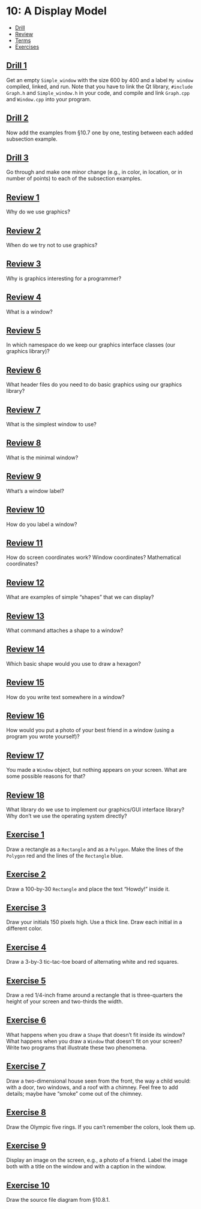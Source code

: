 # 10: A Display Model

- [Drill](#drill-1)
- [Review](#review-1)
- [Terms](terms.txt)
- [Exercises](#exercise-1)

## [Drill 1](drill/01)
Get an empty `Simple_window` with the size 600 by 400 and a label `My window` compiled, linked, and run. Note that you have to link the Qt library, `#include Graph.h` and `Simple_window.h` in your code, and compile and link `Graph.cpp` and `Window.cpp` into your program.

## [Drill 2](drill/02)
Now add the examples from §10.7 one by one, testing between each added subsection example.

## [Drill 3](drill/03)
Go through and make one minor change (e.g., in color, in location, or in number of points) to each of the subsection examples.


## [Review 1](review/01.txt)
Why do we use graphics?

## [Review 2](review/02.txt)
When do we try not to use graphics?

## [Review 3](review/03.txt)
Why is graphics interesting for a programmer?

## [Review 4](review/04.txt)
What is a window?

## [Review 5](review/05.txt)
In which namespace do we keep our graphics interface classes (our graphics library)?

## [Review 6](review/06.txt)
What header files do you need to do basic graphics using our graphics library?

## [Review 7](review/07.txt)
What is the simplest window to use?

## [Review 8](review/08.txt)
What is the minimal window?

## [Review 9](review/09.txt)
What’s a window label?

## [Review 10](review/10.txt)
How do you label a window?

## [Review 11](review/11.txt)
How do screen coordinates work? Window coordinates? Mathematical coordinates?

## [Review 12](review/12.txt)
What are examples of simple “shapes” that we can display?

## [Review 13](review/13.txt)
What command attaches a shape to a window?

## [Review 14](review/14.txt)
Which basic shape would you use to draw a hexagon?

## [Review 15](review/15.txt)
How do you write text somewhere in a window?

## [Review 16](review/16.txt)
How would you put a photo of your best friend in a window (using a program you wrote yourself)?

## [Review 17](review/17.txt)
You made a `Window` object, but nothing appears on your screen. What are some possible reasons for that?

## [Review 18](review/18.txt)
What library do we use to implement our graphics/GUI interface library? Why don’t we use the operating system directly?


## [Exercise 1](exercises/01)
Draw a rectangle as a `Rectangle` and as a `Polygon`. Make the lines of the `Polygon` red and the lines of the `Rectangle` blue.

## [Exercise 2](exercises/02)
Draw a 100-by-30 `Rectangle` and place the text “Howdy!” inside it.

## [Exercise 3](exercises/03)
Draw your initials 150 pixels high. Use a thick line. Draw each initial in a different color.

## [Exercise 4](exercises/04)
Draw a 3-by-3 tic-tac-toe board of alternating white and red squares.

## [Exercise 5](exercises/05)
Draw a red 1/4-inch frame around a rectangle that is three-quarters the height of your screen and two-thirds the width.

## [Exercise 6](exercises/06)
What happens when you draw a `Shape` that doesn’t fit inside its window? What happens when you draw a `Window` that doesn’t fit on your screen? Write two programs that illustrate these two phenomena.

## [Exercise 7](exercises/07)
Draw a two-dimensional house seen from the front, the way a child would: with a door, two windows, and a roof with a chimney. Feel free to add details; maybe have “smoke” come out of the chimney.

## [Exercise 8](exercises/08)
Draw the Olympic five rings. If you can’t remember the colors, look them up.

## [Exercise 9](exercises/09)
Display an image on the screen, e.g., a photo of a friend. Label the image both with a title on the window and with a caption in the window.

## [Exercise 10](exercises/10)
Draw the source file diagram from §10.8.1.
